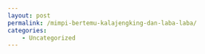 ```yaml
---
layout: post
permalink: /mimpi-bertemu-kalajengking-dan-laba-laba/
categories:
    - Uncategorized
---
```


